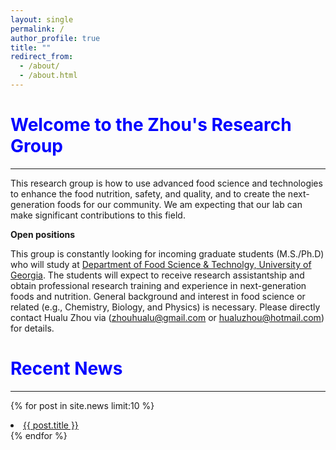 ```yaml
---
layout: single
permalink: /
author_profile: true
title: ""
redirect_from:
  - /about/
  - /about.html
---
```


<span style="color:blue">Welcome to the Zhou's Research Group</span>
==============
----------------------

This research group is how to use advanced food science and technologies to enhance
the food nutrition, safety, and quality, and to create the next-generation foods for
our community. We am expecting that our lab can make significant contributions to this field.

**Open positions**

This group is constantly looking for incoming graduate students (M.S./Ph.D) who will study at
[Department of Food Science & Technolgy, University of Georgia](https://foodscience.caes.uga.edu/).
The students will expect to receive research assistantship and obtain professional research training
and experience in next-generation foods and nutrition.
General background and interest in food science or related (e.g., Chemistry, Biology, and Physics)
is necessary. Please directly contact Hualu Zhou via
(<u>zhouhualu@gmail.com</u> or <u>hualuzhou@hotmail.com</u>) for details.

<span style="color:blue">Recent News</span>
==============
----------------------

{% for post in site.news limit:10  %}
  <li>
    <a href="post-link" href="{{ post.url | prepend: site.baseurl }}">{{ post.title }}</a>
  </li>
{% endfor %}

